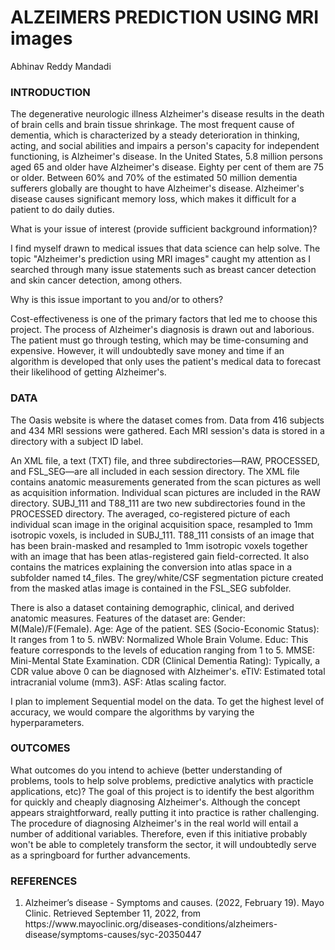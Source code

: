 <h1>ALZEIMERS PREDICTION USING MRI images</h1>

Abhinav Reddy Mandadi
 

<h3>INTRODUCTION</h3>

The degenerative neurologic illness Alzheimer's disease results in the death of brain cells and brain tissue shrinkage. The most frequent cause of dementia, which is characterized by a steady deterioration in thinking, acting, and social abilities and impairs a person's capacity for independent functioning, is Alzheimer's disease. In the United States, 5.8 million persons aged 65 and older have Alzheimer's disease. Eighty per cent of them are 75 or older. Between 60% and 70% of the estimated 50 million dementia sufferers globally are thought to have Alzheimer's disease. Alzheimer's disease causes significant memory loss, which makes it difficult for a patient to do daily duties. 

What is your issue of interest (provide sufficient background information)? 

I find myself drawn to medical issues that data science can help solve. The topic "Alzheimer's prediction using MRI images" caught my attention as I searched through many issue statements such as breast cancer detection and skin cancer detection, among others. 

Why is this issue important to you and/or to others? 

Cost-effectiveness is one of the primary factors that led me to choose this project. The process of Alzheimer's diagnosis is drawn out and laborious. The patient must go through testing, which may be time-consuming and expensive. However, it will undoubtedly save money and time if an algorithm is developed that only uses the patient's medical data to forecast their likelihood of getting Alzheimer's. 

<h3>DATA</h3>

The Oasis website is where the dataset comes from. Data from 416 subjects and 434 MRI sessions were gathered. Each MRI session's data is stored in a directory with a subject ID label.

An XML file, a text (TXT) file, and three subdirectories—RAW, PROCESSED, and FSL_SEG—are all included in each session directory. The XML file contains anatomic measurements generated from the scan pictures as well as acquisition information. Individual scan pictures are included in the RAW directory. SUBJ_111 and T88_111 are two new subdirectories found in the PROCESSED directory. The averaged, co-registered picture of each individual scan image in the original acquisition space, resampled to 1mm isotropic voxels, is included in SUBJ_111. T88_111 consists of an image that has been brain-masked and resampled to 1mm isotropic voxels together with an image that has been atlas-registered gain field-corrected. It also contains the matrices explaining the conversion into atlas space in a subfolder named t4_files. The grey/white/CSF segmentation picture created from the masked atlas image is contained in the FSL_SEG subfolder.

There is also a dataset containing demographic, clinical, and derived anatomic measures.
Features of the dataset are:
Gender: M(Male)/F(Female).
Age: Age of the patient.
SES (Socio-Economic Status): It ranges from 1 to 5.
nWBV: Normalized Whole Brain Volume.
Educ: This feature corresponds to the levels of education ranging from 1 to 5.
MMSE: Mini-Mental State Examination.
CDR (Clinical Dementia Rating): Typically, a CDR value above 0 can be diagnosed with Alzheimer's.
eTIV: Estimated total intracranial volume (mm3).
ASF: Atlas scaling factor.

I plan to implement Sequential model on the data. To get the highest level of accuracy, we would compare the algorithms by varying the hyperparameters.

<h3>OUTCOMES</h3>

What outcomes do you intend to achieve (better understanding of problems, tools to help solve problems, predictive analytics with practicle applications, etc)?
The goal of this project is to identify the best algorithm for quickly and cheaply diagnosing Alzheimer's. Although the concept appears straightforward, really putting it into practice is rather challenging. The procedure of diagnosing Alzheimer's in the real world will entail a number of additional variables. Therefore, even if this initiative probably won't be able to completely transform the sector, it will undoubtedly serve as a springboard for further advancements.

<h3>REFERENCES</h3>
<ol>
<li>Alzheimer’s disease - Symptoms and causes. (2022, February 19). Mayo Clinic. Retrieved September 11, 2022, from https://www.mayoclinic.org/diseases-conditions/alzheimers-disease/symptoms-causes/syc-20350447</li>
</ol>

	 
